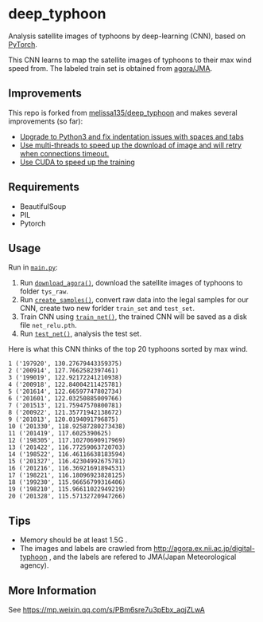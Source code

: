 # deep_typhoon
Analysis satellite images of typhoons by deep-learning (CNN), based on [PyTorch](https://pytorch.org/).  

This CNN learns to map the satellite images of typhoons to their max wind speed from. 
The labeled train set is obtained from [agora/JMA](http://agora.ex.nii.ac.jp/digital-typhoon/).    
    
## Improvements
This repo is forked from [melissa135/deep_typhoon](https://github.com/melissa135/deep_typhoon)
and makes several improvements (so far):
* [Upgrade to Python3 and fix indentation issues with spaces and tabs
](https://github.com/BeVWin/deep_typhoon/commit/c170dd744d6e4890bfea46aaa8d98739e6a6ff26)
* [Use multi-threads to speed up the download of image
and will retry when connections timeout.
](https://github.com/BeVWin/deep_typhoon/commit/27995fa09530f248b95e7fd35530db3f87a6ccc8)
* [Use CUDA to speed up the training
](https://github.com/BeVWin/deep_typhoon/commit/a566250e0651316726a5e65833335ea520c155a5)

## Requirements
* BeautifulSoup  
* PIL  
* Pytorch  

## Usage
Run in [`main.py`](/main.py):
1. Run [`download_agora()`](/src/download_agora.py#L177), download the satellite images of typhoons to folder `tys_raw`.  
2. Run [`create_samples()`](/src/create_samples.py#L94), convert raw data into the legal samples for our CNN, create two new forlder `train_set` and `test_set`.  
3. Train CNN using [`train_net()`](/src/train_net.py#L30), the trained CNN will be saved as a disk file `net_relu.pth`.  
4. Run [`test_net()`](/src/test_net.py#L8), analysis the test set.  

Here is what this CNN thinks of the top 20 typhoons sorted by max wind.  
```
1 ('197920', 130.27679443359375)  
2 ('200914', 127.7662582397461)  
3 ('199019', 122.92172241210938)  
4 ('200918', 122.84004211425781)  
5 ('201614', 122.66597747802734)  
6 ('201601', 122.03250885009766)  
7 ('201513', 121.75947570800781)  
8 ('200922', 121.35771942138672)  
9 ('201013', 120.0194091796875)  
10 ('201330', 118.92587280273438)  
11 ('201419', 117.6025390625)  
12 ('198305', 117.10270690917969)  
13 ('201422', 116.77259063720703)  
14 ('198522', 116.46116638183594)  
15 ('201327', 116.42304992675781)  
16 ('201216', 116.36921691894531)  
17 ('198221', 116.18096923828125)  
18 ('199230', 115.96656799316406)  
19 ('198210', 115.96611022949219)  
20 ('201328', 115.57132720947266)  
```

## Tips
* Memory should be at least 1.5G .   
* The images and labels are crawled from http://agora.ex.nii.ac.jp/digital-typhoon , and the labels are refered to JMA(Japan Meteorological agency).  

## More Information
See https://mp.weixin.qq.com/s/PBm6sre7u3pEbx_aqjZLwA    
